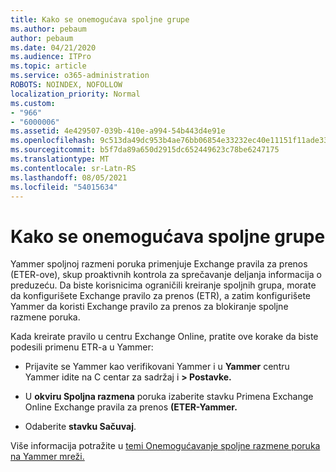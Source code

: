 ```yaml
---
title: Kako se onemogućava spoljne grupe
ms.author: pebaum
author: pebaum
ms.date: 04/21/2020
ms.audience: ITPro
ms.topic: article
ms.service: o365-administration
ROBOTS: NOINDEX, NOFOLLOW
localization_priority: Normal
ms.custom:
- "966"
- "6000006"
ms.assetid: 4e429507-039b-410e-a994-54b443d4e91e
ms.openlocfilehash: 9c513da49dc953b4ae76bb06854e33232ec40e11151f11ade33c3080092aa598
ms.sourcegitcommit: b5f7da89a650d2915dc652449623c78be6247175
ms.translationtype: MT
ms.contentlocale: sr-Latn-RS
ms.lasthandoff: 08/05/2021
ms.locfileid: "54015634"
---
```

# <a name="how-to-disable-external-groups"></a>Kako se onemogućava spoljne grupe

Yammer spoljnoj razmeni poruka primenjuje Exchange pravila za prenos (ETER-ove), skup proaktivnih kontrola za sprečavanje deljanja informacija o preduzeću. Da biste korisnicima ograničili kreiranje spoljnih grupa, morate da konfigurišete Exchange pravilo za prenos (ETR), a zatim konfigurišete Yammer da koristi Exchange pravilo za prenos za blokiranje spoljne razmene poruka.
  
Kada kreirate pravilo u centru Exchange Online, pratite ove korake da biste podesili primenu ETR-a u Yammer:
  
- Prijavite se Yammer kao verifikovani Yammer i u **Yammer** centru Yammer idite na C centar za sadržaj i **\> Postavke.**

- U **okviru Spoljna razmena** poruka izaberite stavku Primena Exchange Online Exchange pravila za prenos **(ETER-Yammer.**

- Odaberite **stavku Sačuvaj**.

Više informacija potražite u [temi Onemogućavanje spoljne razmene poruka na Yammer mreži.](https://docs.microsoft.com/yammer/work-with-external-users/disable-external-messaging)
  